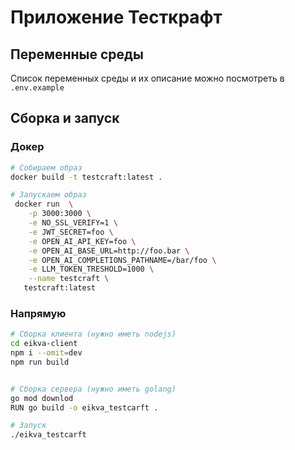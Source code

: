 # Приложение Тесткрафт

## Переменные среды

Список переменных среды и их описание можно посмотреть в `.env.example`

## Сборка и запуск

### Докер

```bash
# Собираем образ
docker build -t testcraft:latest .

# Запускаем образ
 docker run  \
    -p 3000:3000 \
    -e NO_SSL_VERIFY=1 \
    -e JWT_SECRET=foo \
    -e OPEN_AI_API_KEY=foo \
    -e OPEN_AI_BASE_URL=http://foo.bar \
    -e OPEN_AI_COMPLETIONS_PATHNAME=/bar/foo \
    -e LLM_TOKEN_TRESHOLD=1000 \
    --name testcraft \
   testcraft:latest
```

### Напрямую

```bash
# Сборка клиента (нужно иметь nodejs)
cd eikva-client
npm i --omit=dev
npm run build


# Сборка сервера (нужно иметь golang)
go mod downlod
RUN go build -o eikva_testcarft .

# Запуск
./eikva_testcarft
```
